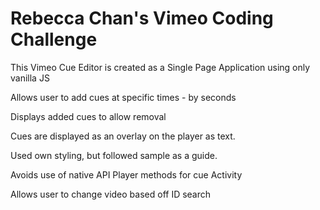 # Rebecca Chan's Vimeo Coding Challenge


This Vimeo Cue Editor is created as a Single Page Application using only vanilla JS

Allows user to add cues at specific times - by seconds

Displays added cues to allow removal

Cues are displayed as an overlay on the player as text.

Used own styling, but followed sample as a guide.

Avoids use of native API Player methods for cue Activity

Allows user to change video based off ID search

